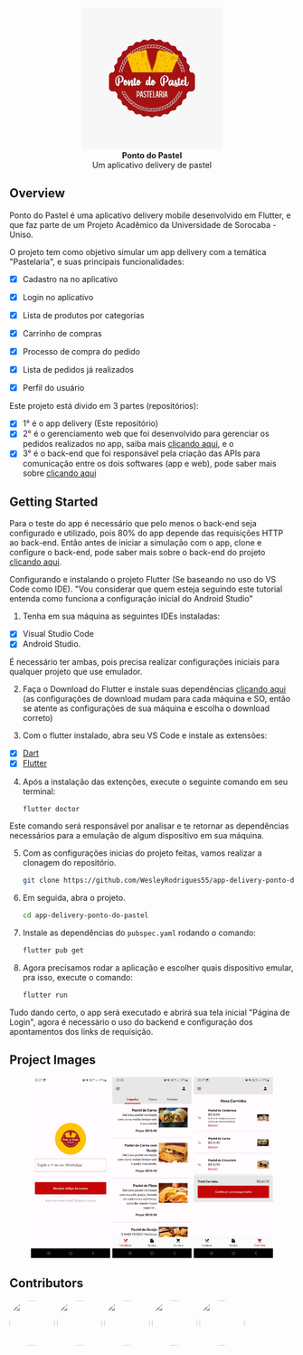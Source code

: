 <div align="center">
    <img src="img/logo-pastel-fundo-branco.jpg?raw=true" alt="Logo" width="250" height="250" />
    <br>
    <b>Ponto do Pastel</b>
    <br>
    <span>Um aplicativo delivery de pastel</span>
</div>


## Overview

Ponto do Pastel é uma aplicativo delivery mobile desenvolvido em Flutter, e que faz parte de um Projeto Acadêmico da Universidade de Sorocaba  - Uniso.

O projeto tem como objetivo simular um app delivery com a temática "Pastelaria", e suas principais funcionalidades: 
- [x] Cadastro na no aplicativo
- [x] Login no aplicativo
- [x] Lista de produtos por categorias
- [x] Carrinho de compras
- [x] Processo de compra do pedido
- [x] Lista de pedidos já realizados
- [x] Perfil do usuário


Este projeto está divido em 3 partes (repositórios):
- [x] 1° é o app delivery (Este repositório)
- [x] 2° é o gerenciamento web que foi desenvolvido para gerenciar os pedidos realizados no app, saiba mais [clicando aqui](https://github.com/WesleyRodrigues55/web-management-system-ponto-do-pastel), e o
- [x] 3° é o back-end que foi responsável pela criação das APIs para comunicação entre os dois softwares (app e web), pode saber mais sobre [clicando aqui](https://github.com/WesleyRodrigues55/backend-delivery-ponto-do-pastel)

## Getting Started

Para o teste do app é necessário que pelo menos o back-end seja configurado e utilizado, pois 80% do app depende das requisições HTTP ao back-end. Então antes de iniciar a simulação com o app, clone e configure o back-end, pode saber mais sobre o back-end do projeto [clicando aqui](https://github.com/WesleyRodrigues55/backend-delivery-ponto-do-pastel).

Configurando e instalando o projeto Flutter (Se baseando no uso do VS Code como IDE).
"Vou considerar que quem esteja seguindo este tutorial entenda como funciona a configuração inicial do Android Studio"

1. Tenha em sua máquina as seguintes IDEs instaladas:
- [x] Visual Studio Code
- [x] Android Studio.

É necessário ter ambas, pois precisa realizar configurações iniciais para qualquer projeto que use emulador.

2. Faça o Download do Flutter e instale suas dependências [clicando aqui](https://docs.flutter.dev/get-started/install) (as configurações de download mudam para cada máquina e SO, então se atente as configurações de sua máquina e escolha o download correto)

3. Com o flutter instalado, abra seu VS Code e instale as extensões:
- [x] [Dart](https://marketplace.visualstudio.com/items?itemName=Dart-Code.dart-code)
- [x] [Flutter](https://marketplace.visualstudio.com/items?itemName=Dart-Code.dart-code)

4. Após a instalação das extenções, execute o seguinte comando em seu terminal:

    ```sh
    flutter doctor
    ```
Este comando será responsável por analisar e te retornar as dependências necessários para a emulação de algum dispositivo em sua máquina.

5. Com as configurações inicias do projeto feitas, vamos realizar a clonagem do repositório.
    ```sh
    git clone https://github.com/WesleyRodrigues55/app-delivery-ponto-do-pastel.git
    ```

6. Em seguida, abra o projeto.
    ```sh
    cd app-delivery-ponto-do-pastel
    ```

7. Instale as dependências do `pubspec.yaml` rodando o comando:
    ```sh
    flutter pub get
    ```

8. Agora precisamos rodar a aplicação e escolher quais dispositivo emular, pra isso, execute o comando:
    ```sh
    flutter run
    ```

Tudo dando certo, o app será executado e abrirá sua tela inicial "Página de Login", agora é necessário o uso do backend e configuração dos apontamentos dos links de requisição.

## Project Images

<div align="center">
    <img src="img/1.jpg" width="140" height="320">
    <img src="img/2.jpg" width="140" height="320">
    <img src="img/3.jpg" width="140" height="320">
</div>


## Contributors

[<img src="https://avatars.githubusercontent.com/u/74609771?v=4" width="80" height="80" style="border-radius: 100%">](https://github.com/WesleyRodrigues55)
[<img src="https://avatars.githubusercontent.com/u/116026829?v=4" width="80" height="80" style="border-radius: 100%">](https://github.com/Encattani)
[<img src="https://avatars.githubusercontent.com/u/101207959?v=4" width="80" height="80" style="border-radius: 100%">](https://github.com/marilialloureiro)
[<img src="https://avatars.githubusercontent.com/u/100249293?v=4" width="80" height="80" style="border-radius: 100%">](https://github.com/joaooliveira375)
[<img src="https://avatars.githubusercontent.com/u/100249233?v=4" width="80" height="80" style="border-radius: 100%">](https://github.com/lucassuzuki)
